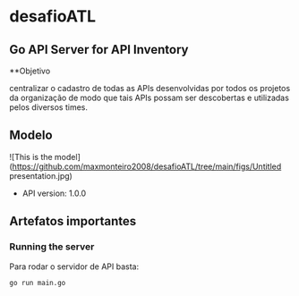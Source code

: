 # desafioATL

## Go API Server for API Inventory

**Objetivo

centralizar o cadastro de todas as APIs
desenvolvidas por todos os projetos da organização de modo que tais APIs possam ser
descobertas e utilizadas pelos diversos times.

## Modelo
![This is the model](https://github.com/maxmonteiro2008/desafioATL/tree/main/figs/Untitled presentation.jpg)

- API version: 1.0.0

## Artefatos importantes



### Running the server
Para rodar o servidor de API basta:

```
go run main.go
```

